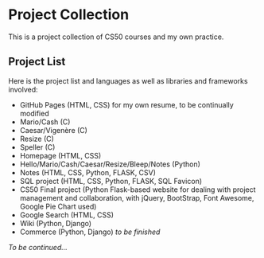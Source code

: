 # Project Collection

This is a project collection of CS50 courses and my own practice.

## Project List

Here is the project list and languages as well as libraries and frameworks involved: 

* GitHub Pages (HTML, CSS) for my own resume, to be continually modified
* Mario/Cash (C)
* Caesar/Vigenère (C)
* Resize (C)
* Speller (C)
* Homepage (HTML, CSS)
* Hello/Mario/Cash/Caesar/Resize/Bleep/Notes (Python)
* Notes (HTML, CSS, Python, FLASK, CSV)
* SQL project (HTML, CSS, Python, FLASK, SQL Favicon)
* CS50 Final project (Python Flask-based website for dealing with project management and collaboration, with jQuery, BootStrap, Font Awesome, Google Pie Chart used)
* Google Search (HTML, CSS)
* Wiki (Python, Django)
* Commerce (Python, Django) *to be finished*


*To be continued...*
